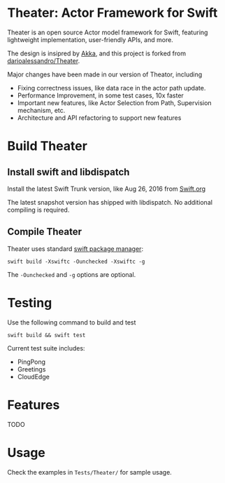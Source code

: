 # Theater: Actor Framework for Swift 

Theater is an open source Actor model framework for Swift, featuring lightweight implementation, user-friendly APIs, and more. 

The design is insipred by [Akka](http://akka.io), and this project is forked from [darioalessandro/Theater](https://github.com/darioalessandro/Theater).

Major changes have been made in our version of Theator, including
* Fixing correctness issues, like data race in the actor path update.
* Performance Improvement, in some test cases, 10x faster
* Important new features, like Actor Selection from Path, Supervision mechanism, etc.
* Architecture and API refactoring to support new features

# Build Theater #

## Install **swift** and **libdispatch**

Install the latest Swift Trunk version, like Aug 26, 2016 from [Swift.org]("https://swift.org/download/#previews")

The latest snapshot version has shipped with libdispatch. No additional compiling is required.

## Compile Theater

Theater uses standard [swift package manager]("https://github.com/apple/swift-package-manager"):

	swift build -Xswiftc -Ounchecked -Xswiftc -g

The `-Ounchecked` and `-g` options are optional.

# Testing #

Use the following command to build and test

	swift build && swift test

Current test suite includes:

* PingPong
* Greetings
* CloudEdge

# Features #

TODO

# Usage #

Check the examples in `Tests/Theater/` for sample usage.

